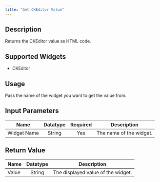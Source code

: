 ```yaml
---
title: "Get CKEditor Value"
---
```

## Description
Returns the CKEditor value as HTML code.

## Supported Widgets
+ CKEditor

## Usage
Pass the name of the widget you want to get the value from.

## Input Parameters

Name | Datatype | Required | Description
---- |:--------:| :-------:|---------------
Widget Name | String | Yes | The name of the widget.

## Return Value

Name | Datatype | Description
---- | :---------: | ---------------
Value | String | The displayed value of the widget.
